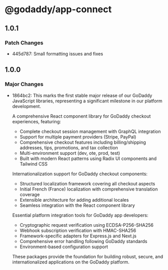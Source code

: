 # @godaddy/app-connect

## 1.0.1

### Patch Changes

- 445d787: Small formatting issues and fixes

## 1.0.0

### Major Changes

- 1864bc2: This marks the first stable major release of our GoDaddy JavaScript libraries, representing a significant milestone in our platform development.

  A comprehensive React component library for GoDaddy checkout experiences, featuring:

  - Complete checkout session management with GraphQL integration
  - Support for multiple payment providers (Stripe, PayPal)
  - Comprehensive checkout features including billing/shipping addresses, tips, promotions, and tax collection
  - Multi-environment support (dev, ote, prod, test)
  - Built with modern React patterns using Radix UI components and Tailwind CSS

  Internationalization support for GoDaddy checkout components:

  - Structured localization framework covering all checkout aspects
  - Initial French (France) localization with comprehensive translation coverage
  - Extensible architecture for adding additional locales
  - Seamless integration with the React component library

  Essential platform integration tools for GoDaddy app developers:

  - Cryptographic request verification using ECDSA-P256-SHA256
  - Webhook subscription verification with HMAC-SHA256
  - Framework-specific adapters for Express.js and Next.js
  - Comprehensive error handling following GoDaddy standards
  - Environment-based configuration support

  These packages provide the foundation for building robust, secure, and internationalized applications on the GoDaddy platform.
